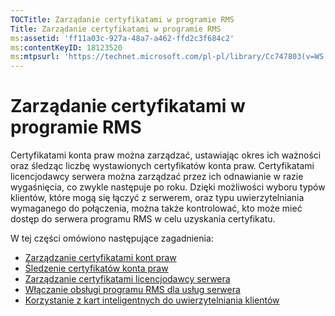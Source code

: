```yaml
---
TOCTitle: Zarządanie certyfikatami w programie RMS
Title: Zarządanie certyfikatami w programie RMS
ms:assetid: 'ff11a03c-927a-48a7-a462-ffd2c3f684c2'
ms:contentKeyID: 18123520
ms:mtpsurl: 'https://technet.microsoft.com/pl-pl/library/Cc747803(v=WS.10)'
---
```


Zarządanie certyfikatami w programie RMS
========================================

Certyfikatami konta praw można zarządzać, ustawiając okres ich ważności oraz śledząc liczbę wystawionych certyfikatów konta praw. Certyfikatami licencjodawcy serwera można zarządzać przez ich odnawianie w razie wygaśnięcia, co zwykle następuje po roku. Dzięki możliwości wyboru typów klientów, które mogą się łączyć z serwerem, oraz typu uwierzytelniania wymaganego do połączenia, można także kontrolować, kto może mieć dostęp do serwera programu RMS w celu uzyskania certyfikatu.

W tej części omówiono następujące zagadnienia:

-   [Zarządzanie certyfikatami kont praw](https://technet.microsoft.com/49c5c2ba-e197-4e4b-b3b3-b3248f068bcc)
-   [Śledzenie certyfikatów konta praw](https://technet.microsoft.com/5bb0f3cf-fc44-4e60-a93f-c789d6f8a902)
-   [Zarządzanie certyfikatami licencjodawcy serwera](https://technet.microsoft.com/549979ad-13ee-4abc-8281-3e002a5a9561)
-   [Włączanie obsługi programu RMS dla usług serwera](https://technet.microsoft.com/6288323c-0638-41b6-bef8-67a7c9433424)
-   [Korzystanie z kart inteligentnych do uwierzytelniania klientów](https://technet.microsoft.com/5caacd67-fb16-46f1-b1ad-4aef0a632bf0)

